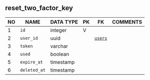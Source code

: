 
reset_two_factor_key
----------------------------


NO | NAME | DATA TYPE | PK | FK | COMMENTS
---|------|-----------|----|----|-------------------
1|`id` | integer | V |  | 
2|`user_id` | uuid |  | [`users`](users.md) | 
3|`token` | varchar |  |  | 
4|`used` | boolean |  |  | 
5|`expire_at` | timestamp |  |  | 
6|`deleted_at` | timestamp |  |  | 
